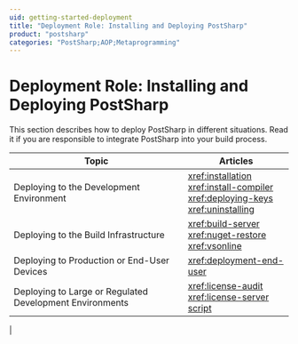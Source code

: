 ```yaml
---
uid: getting-started-deployment
title: "Deployment Role: Installing and Deploying PostSharp"
product: "postsharp"
categories: "PostSharp;AOP;Metaprogramming"
---
```

# Deployment Role: Installing and Deploying PostSharp

This section describes how to deploy PostSharp in different situations. Read it if you are responsible to integrate PostSharp into your build process.

| Topic | Articles |
|-------|----------|
| Deploying to the Development Environment | <xref:installation><br><xref:install-compiler><br><xref:deploying-keys><br><xref:uninstalling> |
| Deploying to the Build Infrastructure | <xref:build-server><br><xref:nuget-restore><br><xref:vsonline> |
| Deploying to Production or End-User Devices | <xref:deployment-end-user> |
| Deploying to Large or Regulated Development Environments | <xref:license-audit><br><xref:license-server><br>[script](upgrade#script)
 |

